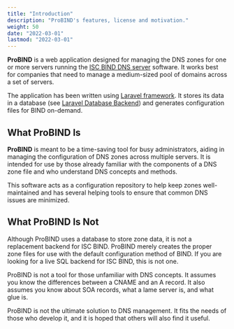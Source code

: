 ```yaml
---
title: "Introduction"
description: "ProBIND's features, license and motivation."
weight: 50
date: "2022-03-01"
lastmod: "2022-03-01"
---
```


**ProBIND** is a web application designed for managing the DNS zones for one or more servers running the [ISC BIND DNS server](https://www.isc.org/downloads/bind/) software. It works best for companies that need to manage a medium-sized pool of domains across a set of servers.

The application has been written using [Laravel framework](https://www.laravel.com/docs). It stores its data in a database (see [Laravel Database Backend](https://www.laravel.com/docs)) and generates configuration files for BIND on-demand.

## What ProBIND Is

**ProBIND** is meant to be a time-saving tool for busy administrators, aiding in managing the configuration of DNS zones across multiple servers. It is intended for use by those already familiar with the components of a DNS zone file and who understand DNS concepts and methods.

This software acts as a configuration repository to help keep zones well-maintained and has several helping tools to ensure that common DNS issues are minimized.

## What ProBIND Is Not

Although ProBIND uses a database to store zone data, it is not a replacement backend for ISC BIND. ProBIND merely creates the proper zone files for use with the default configuration method of BIND. If you are looking for a live SQL backend for ISC BIND, this is not one.

ProBIND is not a tool for those unfamiliar with DNS concepts. It assumes you know the differences between a CNAME and an A record. It also assumes you know about SOA records, what a lame server is, and what glue is.

ProBIND is not the ultimate solution to DNS management. It fits the needs of those who develop it, and it is hoped that others will also find it useful.

